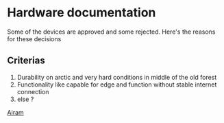 # Hardware documentation
Some of the devices are approved and some rejected. Here's the reasons for these decisions

## Criterias
1. Durability on arctic and very hard conditions in middle of the old forest
2. Functionality like capable for edge and function without stable internet connection
3. else ?

[Airam](Airam/Lightbulbs.md)